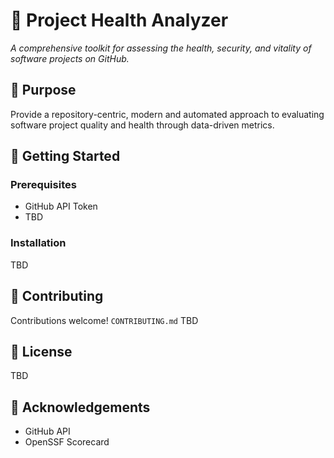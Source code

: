 # 🚀 Project Health Analyzer
*A comprehensive toolkit for assessing the health, security, and vitality of software projects on GitHub.*

## 🎯 Purpose
Provide a repository-centric, modern and automated approach to evaluating software project quality and health through data-driven metrics.

## 🚦 Getting Started

### Prerequisites
- GitHub API Token
- TBD
  
### Installation
TBD

## 🤝 Contributing
Contributions welcome! `CONTRIBUTING.md` TBD

## 📄 License
TBD

## 🌟 Acknowledgements
- GitHub API
- OpenSSF Scorecard
